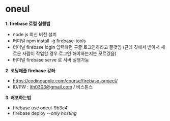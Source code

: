 # oneul
**1. firebase 로컬 실행법**
- node js 최신 버전 설치
- 터미널 npm install -g firebase-tools
- 터미널 firebase login 입력하면 구글 로그인하라고 뜰것임 (근데 깃에서 받아서 새로운 사람이 작업할 경우 로그인 해야하는지는 모르겠음)
- 터미널 firebase serve 로 서버 실행가능

**2. 코딩애플 firebase 강좌**
- https://codingapple.com/course/firebase-project/
- ID/PW : lth0303@gmail.com / 비스톤스

**3. 배포하는법**
- firebase use oneul-9b3e4
- firebase deploy *--only hosting*
